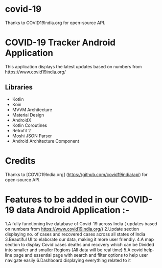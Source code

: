 # covid-19
 Thanks to COVID19India.org for open-source API.

# COVID-19 Tracker Android Application
This application displays the latest updates based on numbers from https://www.covid19india.org/

## Libraries
- Kotlin
- Koin
- MVVM Architecture
- Material Design
- AndroidX
- Kotlin Coroutines
- Retrofit 2
- Moshi JSON Parser 
- Android Architecture Component

# Credits
Thanks to [COVID19India.org] (https://github.com/covid19india/api) for open-source API.

# Features to be added in our COVID-19 data Android Application :-

1.A fully functioning live database of Covid-19 across India ( updates based on numbers from https://www.covid19india.org/)
2.Update section displaying no. of cases and recovered cases across all states of India
3.Beautiful UI to elaborate our data, making it more user friendly. 
4.A map section to display Covid cases deaths and recovery which can be Divided into smaller and smaller Regions (All data will be real time)
5.A covid help-line page and essential page with search and filter options to help user navigate easily
6.Dashboard displaying everything related to it




